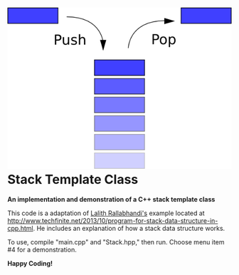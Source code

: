 ![image](./images/Data_stack.png)
Stack Template Class
===========================
**An implementation and demonstration of a C++ stack template class**

This code is a adaptation of [Lalith Rallabhandi's](https://plus.google.com/+LalithRallabhandi/posts) example located at http://www.techfinite.net/2013/10/program-for-stack-data-structure-in-cpp.html. He includes an explanation of how a stack data structure works.

To use, compile "main.cpp" and "Stack.hpp," then run.  Choose menu item #4 for a demonstration.

**Happy Coding!**
